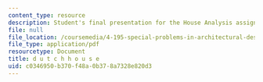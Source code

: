 ```yaml
---
content_type: resource
description: Student's final presentation for the House Analysis assignment.
file: null
file_location: /coursemedia/4-195-special-problems-in-architectural-design-spring-2005/c0346950b370f48a0b378a7328e820d3_hwangdutch.pdf
file_type: application/pdf
resourcetype: Document
title: d u t c h h o u s e
uid: c0346950-b370-f48a-0b37-8a7328e820d3
---
```

